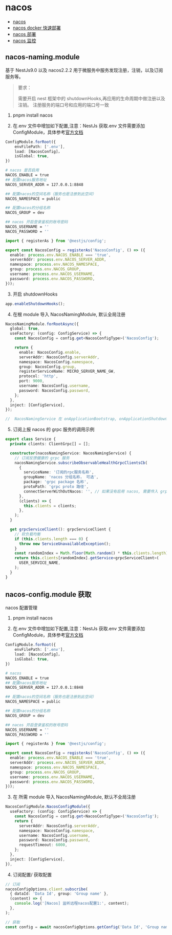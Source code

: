 <!--
 * @Author: hsycc
 * @Date: 2023-05-09 05:09:29
 * @LastEditTime: 2023-05-29 05:44:14
 * @Description:
 *
-->

# nacos

- [nacos](https://nacos.io/)
- [nacos docker 快速部署](https://github.com/paderlol/nacos-docker.git)
- [nacos 部署](https://nacos.io/zh-cn/docs/deployment.html)
- [nacos 监控](https://nacos.io/zh-cn/docs/monitor-guide.html)

## nacos-naming.module

基于 NestJs9.0 以及 nacos2.2.2
用于微服务中服务发现注册，注销，以及订阅服务等。

> 要求：
>
> 需要开启 nest 框架中的 shutdownHooks,再应用的生命周期中做注册以及注销。
> 注册服务的端口号和应用的端口号一致

1. pnpm install nacos

2. 在.env 文件中增加如下配置,注意：NestJs 获取.env 文件需要添加 ConfigModule，具体参考[官方文档](https://docs.nestjs.cn/8/techniques?id=%e9%85%8d%e7%bd%ae)

```typescript ConfigModule示例（在根 module 中导入配置）
ConfigModule.forRoot({
    envFilePath: ['.env'],
    load: [NacosConfig]，
    isGlobal: true,
})
```

```bash .env 文件示例
# nacos 是否启用
NACOS_ENABLE = true
## 配置nacos服务地址
NACOS_SERVER_ADDR = 127.0.0.1:8848

## 配置nacos的空间名称（服务也是注册到此空间）
NACOS_NAMESPACE = public

## 配置nacos的分组名称
NACOS_GROUP = dev

## nacos 开启登录鉴权的账号密码
NACOS_USERNAME = ''
NACOS_PASSWORD = ''

```

```typescript ConfigModule register
import { registerAs } from '@nestjs/config';

export const NacosConfig = registerAs('NacosConfig', () => ({
  enable: process.env.NACOS_ENABLE === 'true',
  serverAddr: process.env.NACOS_SERVER_ADDR,
  namespace: process.env.NACOS_NAMESPACE,
  group: process.env.NACOS_GROUP,
  username: process.env.NACOS_USERNAME,
  password: process.env.NACOS_PASSWORD,
}));
```

3. 开启 shutdownHooks

```typescript
app.enableShutdownHooks();
```

4. 在根 module 导入 NacosNamingModule, 默认全局注册

```typescript
NacosNamingModule.forRootAsync({
  global: true,
  useFactory: (config: ConfigService) => {
    const NacosConfig = config.get<NacosConfigType>('NacosConfig');

    return {
      enable: NacosConfig.enable,
      serverAddr: NacosConfig.serverAddr,
      namespace: NacosConfig.namespace,
      group: NacosConfig.group,
      registerServiceName: MICRO_SERVER_NAME_GW,
      protocol: 'http',
      port: 9000,
      username: NacosConfig.username,
      password: NacosConfig.password,
    };
  },
  inject: [ConfigService],
});

//  NacosNamingService 在 onApplicationBootstrap, onApplicationShutdown 的生命周期会自动进行服务发现注册，注销
```

5. 订阅上报 nacos 的 grpc 服务的调用示例

```typescript
export class Service {
  private clients: ClientGrpc[] = [];

  constructor(nacosNamingService: NacosNamingService) {
    // 订阅反馈健康的 grpc 服务
    nacosNamingService.subscribeObservableHealthGrpcClientsCb(
      {
        serviceName: '订阅的rpc服务名称',
        groupName: 'nacos 分组名称， 可选',
        package: 'grpc package 名称',
        protoPath: 'grpc proto 路径',
        connectServerWithOutNacos: '', // 如果没有启用 nacos, 需要传入 grpc 的服务地址, 多个地址用 ',' 分隔
      },
      (clients) => {
        this.clients = clients;
      },
    );
  }

  get grpcServiceClient(): grpcServiceClient {
    // 软负载均衡
    if (this.clients.length === 0) {
      throw new ServiceUnavailableException();
    }
    const randomIndex = Math.floor(Math.random() * this.clients.length);
    return this.clients[randomIndex].getService<grpcServiceClient>(
      USER_SERVICE_NAME,
    );
  }
}
```

## nacos-config.module 获取

nacos 配置管理

1. pnpm install nacos

2. 在.env 文件中增加如下配置,注意：NestJs 获取.env 文件需要添加 ConfigModule，具体参考[官方文档](https://docs.nestjs.cn/8/techniques?id=%e9%85%8d%e7%bd%ae)

```typescript ConfigModule示例（在根 module 中导入配置）
ConfigModule.forRoot({
    envFilePath: ['.env'],
    load: [NacosConfig]，
    isGlobal: true,
})
```

```bash .env 文件示例
# nacos
NACOS_ENABLE = true
## 配置nacos服务地址
NACOS_SERVER_ADDR = 127.0.0.1:8848

## 配置nacos的空间名称（服务也是注册到此空间）
NACOS_NAMESPACE = public

## 配置nacos的分组名称
NACOS_GROUP = dev

## nacos 开启登录鉴权的账号密码
NACOS_USERNAME = ''
NACOS_PASSWORD = ''

```

```typescript ConfigModule register
import { registerAs } from '@nestjs/config';

export const NacosConfig = registerAs('NacosConfig', () => ({
  enable: process.env.NACOS_ENABLE === 'true',
  serverAddr: process.env.NACOS_SERVER_ADDR,
  namespace: process.env.NACOS_NAMESPACE,
  group: process.env.NACOS_GROUP,
  username: process.env.NACOS_USERNAME,
  password: process.env.NACOS_PASSWORD,
}));
```

3. 在 所需 module 导入 NacosNamingModule, 默认不全局注册

```typescript
NacosConfigModule.NacosConfigModule({
  useFactory: (config: ConfigService) => {
    const NacosConfig = config.get<NacosConfigType>('NacosConfig');
    return {
      serverAddr: NacosConfig.serverAddr,
      namespace: NacosConfig.namespace,
      username: NacosConfig.username,
      password: NacosConfig.password,
      requestTimeout: 6000,
    };
  },
  inject: [ConfigService],
}),
```

4. 订阅配置/ 获取配置

```typescript
// 订阅
nacosConfigOptions.client.subscribe(
  { dataId: 'Data Id', group: 'Group name' },
  (content) => {
    console.log('[Nacos] 监听远程nacos配置1:', content);
  },
);

// 获取
const config = await nacosConfigOptions.getConfig('Data Id', 'Group name');
```
